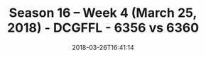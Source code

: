---
title: Season 16 – Week 4 (March 25, 2018) - DCGFFL - 6356 vs 6360
teams_score:
- team: 6356
  score: 12
- team: 6360
  score: 40
mvp: Antwon Hines, Roy Fillyaw
game-ball: Kristin Lynch, Jack Blaney
season: 16
week: 4
date: '2018-03-26T16:41:14'
pageid: season-16-week-4-march-25-2018-6356-vs-6360
---